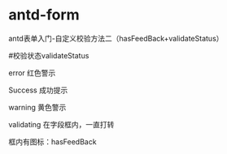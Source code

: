 # antd-form
antd表单入门-自定义校验方法二（hasFeedBack+validateStatus）

#校验状态validateStatus

  error  红色警示

  Success  成功提示

  warning 黄色警示

  validating  在字段框内，一直打转

框内有图标：hasFeedBack

